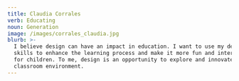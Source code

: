 ```yaml
---
title: Claudia Corrales
verb: Educating
noun: Generation
image: /images/corrales_claudia.jpg
blurb: >-
  I believe design can have an impact in education. I want to use my design
  skills to enhance the learning process and make it more fun and interesting
  for children. To me, design is an opportunity to explore and innovate the
  classroom environment.
---
```


